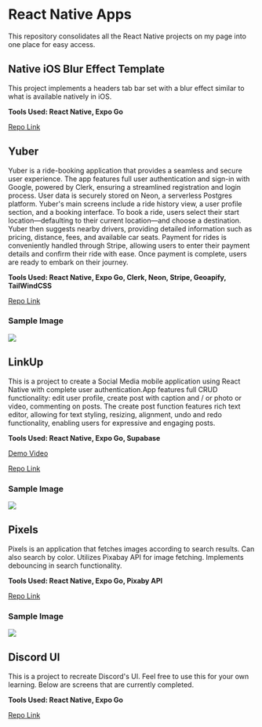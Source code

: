 # React Native Apps

This repository consolidates all the React Native projects on my page into one place for easy access.

## Native iOS Blur Effect Template

This project implements a headers tab bar set with a blur effect similar to what is available natively in iOS.

<b>Tools Used: React Native, Expo Go</b>

[Repo Link](https://github.com/a-moses-varghese/native-ios-blur)

## Yuber

Yuber is a ride-booking application that provides a seamless and secure user experience. The app features full user authentication and sign-in with Google, powered by Clerk, ensuring a streamlined registration and login process. User data is securely stored on Neon, a serverless Postgres platform. Yuber's main screens include a ride history view, a user profile section, and a booking interface. To book a ride, users select their start location—defaulting to their current location—and choose a destination. Yuber then suggests nearby drivers, providing detailed information such as pricing, distance, fees, and available car seats. Payment for rides is conveniently handled through Stripe, allowing users to enter their payment details and confirm their ride with ease. Once payment is complete, users are ready to embark on their journey.

<b>Tools Used: React Native, Expo Go, Clerk, Neon, Stripe, Geoapify, TailWindCSS</b>

[Repo Link](https://github.com/MosesDVarghese/uber-clone)

### Sample Image

<img src="assets/yuber.png">

## LinkUp

This is a project to create a Social Media mobile application using React Native with complete user authentication.App features full CRUD functionality: edit user profile, create post with caption and / or photo or video, commenting on posts. The create post function features rich text editor, allowing for text styling, resizing, alignment, undo and redo functionality, enabling users for expressive and engaging posts.

<b>Tools Used: React Native, Expo Go, Supabase</b>

[Demo Video](https://github.com/MosesDVarghese/supa-social-app/blob/master/assets/videos/demo-video.mp4)

[Repo Link](https://github.com/MosesDVarghese/supa-social-app)

### Sample Image

<img src="assets/linkup.png">

## Pixels

Pixels is an application that fetches images according to search results. Can also search by color. Utilizes Pixabay API for image fetching. Implements debouncing in search functionality.

<b>Tools Used: React Native, Expo Go, Pixaby API</b>

[Repo Link](https://github.com/MosesDVarghese/wallpaper-app)

### Sample Image

<img src="assets/pixels.png">

## Discord UI

This is a project to recreate Discord's UI. Feel free to use this for your own learning. Below are screens that are currently completed.

<b>Tools Used: React Native, Expo Go</b>

[Repo Link](https://github.com/MosesDVarghese/discord-app-v2.0)
